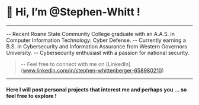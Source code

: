 # 👋 Hi, I’m @Stephen-Whitt !

---

-- Recent Roane State Community College graduate with an A.A.S. in Computer Information Technology: Cyber Defense.
-- Currently earning a B.S. in Cybersecurity and Information Assurance from Western Governors University.
-- Cybersecurity enthusiast with a passion for national security.
> -- Feel free to connect with me on [LinkedIn] (www.linkedin.com/in/stephen-whittenberger-658980210)

---

#### Here I will post personal projects that interest me and perhaps you ... so feel free to explore !
